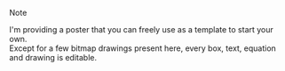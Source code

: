 > [!NOTE]
I'm providing a poster that you can freely use as a template to start your own. <br>
Except for a few bitmap drawings present here, every box, text, equation and drawing is editable.